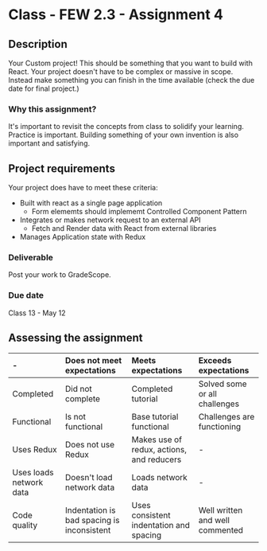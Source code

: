 # Class - FEW 2.3 - Assignment 4

## Description

Your Custom project! This should be something that you want to build with React. Your project doesn't have to be complex or massive in scope. Instead make something you can finish in the time available (check the due date for final project.)

### Why this assignment?

It's important to revisit the concepts from class to solidify your learning. Practice is important. Building something of your own invention is also important and satisfying. 

## Project requirements

Your project does have to meet these criteria: 

- Built with react as a single page application
  - Form elememts should implememt Controlled Component Pattern
- Integrates or makes network request to an external API
  - Fetch and Render data with React from external libraries
- Manages Application state with Redux

### Deliverable

Post your work to GradeScope.

### Due date

Class 13 - May 12

## Assessing the assignment

| -          | Does not meet expectations | Meets expectations       | Exceeds expectations |
|:-----------|:---------------------------|:-------------------------|:---------------------|
| Completed  | Did not complete    | Completed tutorial     | Solved some or all challenges |
| Functional | Is not functional   | Base tutorial functional | Challenges are functioning |
| Uses Redux | Does not use Redux | Makes use of redux, actions, and reducers | - |
| Uses loads network data | Doesn't load network data | Loads network data | - |
| Code quality | Indentation is bad spacing is inconsistent | Uses consistent indentation and spacing | Well written and well commented |



